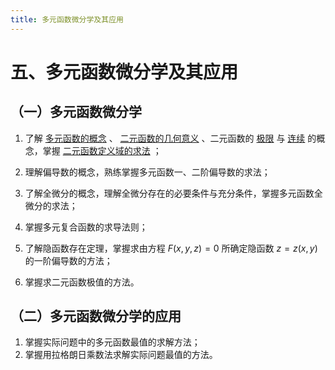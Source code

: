 ```yaml
---
title: 多元函数微分学及其应用
---
```


# 五、多元函数微分学及其应用

## （一）多元函数微分学

01. 了解 [多元函数的概念](./01-多元函数的基本概念.md) 、
    [二元函数的几何意义](./01-多元函数的基本概念.md#平面点集) 、二元函数的
    [极限](./01-多元函数的基本概念.md#多元函数的极限) 与
    [连续](./01-多元函数的基本概念.md#多元函数的连续性) 的概念，掌握
    [二元函数定义域的求法](./01-多元函数的基本概念.md#多元函数的自然定义域) ；

02. 理解偏导数的概念，熟练掌握多元函数一、二阶偏导数的求法；
03. 了解全微分的概念，理解全微分存在的必要条件与充分条件，掌握多元函数全微分的求法；
04. 掌握多元复合函数的求导法则；
05. 了解隐函数存在定理，掌握求由方程 $F(x, y, z) = 0$ 所确定隐函数 $z = z(x, y)$ 的一阶偏导数的方法；
06. 掌握求二元函数极值的方法。

## （二）多元函数微分学的应用

01. 掌握实际问题中的多元函数最值的求解方法；
02. 掌握用拉格朗日乘数法求解实际问题最值的方法。